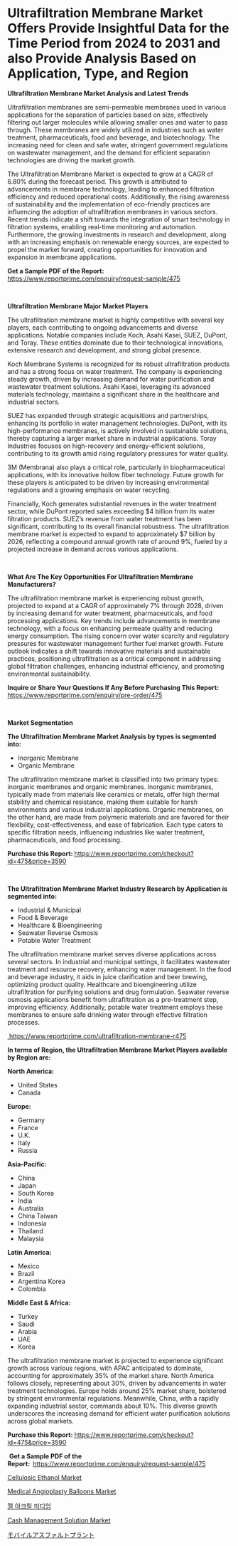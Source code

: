 <p><h1>Ultrafiltration Membrane Market Offers Provide Insightful Data for the Time Period from 2024 to 2031 and also Provide Analysis Based on Application, Type, and Region</h1></p><p><strong>Ultrafiltration Membrane Market Analysis and Latest Trends</strong></p>
<p><p>Ultrafiltration membranes are semi-permeable membranes used in various applications for the separation of particles based on size, effectively filtering out larger molecules while allowing smaller ones and water to pass through. These membranes are widely utilized in industries such as water treatment, pharmaceuticals, food and beverage, and biotechnology. The increasing need for clean and safe water, stringent government regulations on wastewater management, and the demand for efficient separation technologies are driving the market growth.</p><p>The Ultrafiltration Membrane Market is expected to grow at a CAGR of 6.80% during the forecast period. This growth is attributed to advancements in membrane technology, leading to enhanced filtration efficiency and reduced operational costs. Additionally, the rising awareness of sustainability and the implementation of eco-friendly practices are influencing the adoption of ultrafiltration membranes in various sectors. Recent trends indicate a shift towards the integration of smart technology in filtration systems, enabling real-time monitoring and automation. Furthermore, the growing investments in research and development, along with an increasing emphasis on renewable energy sources, are expected to propel the market forward, creating opportunities for innovation and expansion in membrane applications.</p></p>
<p><strong>Get a Sample PDF of the Report:&nbsp;</strong> <a href="https://www.reportprime.com/enquiry/request-sample/475">https://www.reportprime.com/enquiry/request-sample/475</a></p>
<p>&nbsp;</p>
<p><strong>Ultrafiltration Membrane Major Market Players</strong></p>
<p><p>The ultrafiltration membrane market is highly competitive with several key players, each contributing to ongoing advancements and diverse applications. Notable companies include Koch, Asahi Kasei, SUEZ, DuPont, and Toray. These entities dominate due to their technological innovations, extensive research and development, and strong global presence.</p><p>Koch Membrane Systems is recognized for its robust ultrafiltration products and has a strong focus on water treatment. The company is experiencing steady growth, driven by increasing demand for water purification and wastewater treatment solutions. Asahi Kasei, leveraging its advanced materials technology, maintains a significant share in the healthcare and industrial sectors.</p><p>SUEZ has expanded through strategic acquisitions and partnerships, enhancing its portfolio in water management technologies. DuPont, with its high-performance membranes, is actively involved in sustainable solutions, thereby capturing a larger market share in industrial applications. Toray Industries focuses on high-recovery and energy-efficient solutions, contributing to its growth amid rising regulatory pressures for water quality.</p><p>3M (Membrana) also plays a critical role, particularly in biopharmaceutical applications, with its innovative hollow fiber technology. Future growth for these players is anticipated to be driven by increasing environmental regulations and a growing emphasis on water recycling.</p><p>Financially, Koch generates substantial revenues in the water treatment sector, while DuPont reported sales exceeding $4 billion from its water filtration products. SUEZ’s revenue from water treatment has been significant, contributing to its overall financial robustness. The ultrafiltration membrane market is expected to expand to approximately $7 billion by 2026, reflecting a compound annual growth rate of around 9%, fueled by a projected increase in demand across various applications.</p></p>
<p>&nbsp;</p>
<p><strong>What Are The Key Opportunities For Ultrafiltration Membrane Manufacturers?</strong></p>
<p><p>The ultrafiltration membrane market is experiencing robust growth, projected to expand at a CAGR of approximately 7% through 2028, driven by increasing demand for water treatment, pharmaceuticals, and food processing applications. Key trends include advancements in membrane technology, with a focus on enhancing permeate quality and reducing energy consumption. The rising concern over water scarcity and regulatory pressures for wastewater management further fuel market growth. Future outlook indicates a shift towards innovative materials and sustainable practices, positioning ultrafiltration as a critical component in addressing global filtration challenges, enhancing industrial efficiency, and promoting environmental sustainability.</p></p>
<p><strong>Inquire or Share Your Questions If Any Before Purchasing This Report:</strong> <a href="https://www.reportprime.com/enquiry/pre-order/475">https://www.reportprime.com/enquiry/pre-order/475</a></p>
<p>&nbsp;</p>
<p><strong>Market Segmentation</strong></p>
<p><strong>The Ultrafiltration Membrane Market Analysis by types is segmented into:</strong></p>
<p><ul><li>Inorganic Membrane</li><li>Organic Membrane</li></ul></p>
<p><p>The ultrafiltration membrane market is classified into two primary types: inorganic membranes and organic membranes. Inorganic membranes, typically made from materials like ceramics or metals, offer high thermal stability and chemical resistance, making them suitable for harsh environments and various industrial applications. Organic membranes, on the other hand, are made from polymeric materials and are favored for their flexibility, cost-effectiveness, and ease of fabrication. Each type caters to specific filtration needs, influencing industries like water treatment, pharmaceuticals, and food processing.</p></p>
<p><strong>Purchase this Report:&nbsp;</strong><a href="https://www.reportprime.com/checkout?id=475&price=3590">https://www.reportprime.com/checkout?id=475&price=3590</a></p>
<p>&nbsp;</p>
<p><strong>The Ultrafiltration Membrane Market Industry Research by Application is segmented into:</strong></p>
<p><ul><li>Industrial & Municipal</li><li>Food & Beverage</li><li>Healthcare & Bioengineering</li><li>Seawater Reverse Osmosis</li><li>Potable Water Treatment</li></ul></p>
<p><p>The ultrafiltration membrane market serves diverse applications across several sectors. In industrial and municipal settings, it facilitates wastewater treatment and resource recovery, enhancing water management. In the food and beverage industry, it aids in juice clarification and beer brewing, optimizing product quality. Healthcare and bioengineering utilize ultrafiltration for purifying solutions and drug formulation. Seawater reverse osmosis applications benefit from ultrafiltration as a pre-treatment step, improving efficiency. Additionally, potable water treatment employs these membranes to ensure safe drinking water through effective filtration processes.</p></p>
<p><a href="https://www.reportprime.com/ultrafiltration-membrane-r475">&nbsp;https://www.reportprime.com/ultrafiltration-membrane-r475</a></p>
<p><strong>In terms of Region, the Ultrafiltration Membrane Market Players available by Region are:</strong></p>
<p>
    <p> <strong> North America: </strong>
        <ul>
            <li>United States</li>
            <li>Canada</li>
        </ul>
        </p> 
    <p> <strong> Europe: </strong>
        <ul>
            <li>Germany</li>
            <li>France</li>
            <li>U.K.</li>
            <li>Italy</li>
            <li>Russia</li>
        </ul>
        </p> 
    <p> <strong> Asia-Pacific: </strong>
        <ul>
            <li>China</li>
            <li>Japan</li>
            <li>South Korea</li>
            <li>India</li>
            <li>Australia</li>
            <li>China Taiwan</li>
            <li>Indonesia</li>
            <li>Thailand</li>
            <li>Malaysia</li>
        </ul>
        </p> 
    <p> <strong> Latin America: </strong>
        <ul>
            <li>Mexico</li>
            <li>Brazil</li>
            <li>Argentina Korea</li>
            <li>Colombia</li>
        </ul>
        </p> 
    <p> <strong> Middle East & Africa: </strong>
        <ul>
            <li>Turkey</li>
            <li>Saudi</li>
            <li>Arabia</li>
            <li>UAE</li>
            <li>Korea</li>
        </ul>
    </p>
    </p>
<p><p>The ultrafiltration membrane market is projected to experience significant growth across various regions, with APAC anticipated to dominate, accounting for approximately 35% of the market share. North America follows closely, representing about 30%, driven by advancements in water treatment technologies. Europe holds around 25% market share, bolstered by stringent environmental regulations. Meanwhile, China, with a rapidly expanding industrial sector, commands about 10%. This diverse growth underscores the increasing demand for efficient water purification solutions across global markets.</p></p>
<p><strong>Purchase this Report: </strong><a href="https://www.reportprime.com/checkout?id=475&price=3590">https://www.reportprime.com/checkout?id=475&price=3590</a></p>
<p>&nbsp;<strong>Get a Sample PDF of the Report:&nbsp;&nbsp;</strong><a href="https://www.reportprime.com/enquiry/request-sample/475">https://www.reportprime.com/enquiry/request-sample/475</a></p>
<p><strong></strong></p>
<p><p><a href="https://github.com/rahu1506/Market-Research-Report-List-5/blob/main/cellulosic-ethanol-market.md">Cellulosic Ethanol Market</a></p><p><a href="https://issuu.com/reportprime-2/docs/medical-angioplasty-balloons-market_cce85b9a48f13a">Medical Angioplasty Balloons Market</a></p><p><a href="https://medium.com/@biancamacdonald87/%EC%8B%9C%EC%9E%A5-%EC%A0%84%EB%A7%9D-%EB%B3%80%ED%99%94-%EA%B8%80%EB%A1%9C%EB%B2%8C-%EC%A0%A4-%EC%95%84%ED%81%AC%EB%A6%B4-%EB%AF%B8%EB%94%94%EC%97%84-%EC%8B%9C%EC%9E%A5-%EB%8F%99%ED%96%A5-%EB%B0%8F-%EB%AF%B8%EB%9E%98-%ED%8A%B8%EB%A0%8C%EB%93%9C-2024-2031-71340190f51a">젤 아크릴 미디엄</a></p><p><a href="https://medium.com/@graceturner587/cash-management-solution-market-global-market-insights-and-regional-analysis-2024-2031-be59fd7d34f7">Cash Management Solution Market</a></p><p><a href="https://medium.com/@shuvohaque77/%E3%83%A2%E3%83%90%E3%82%A4%E3%83%AB%E3%82%A2%E3%82%B9%E3%83%95%E3%82%A1%E3%83%AB%E3%83%88%E3%83%97%E3%83%A9%E3%83%B3%E3%83%88%E5%B8%82%E5%A0%B4%E3%81%AE%E5%8B%95%E5%90%91%E3%81%A8%E5%88%86%E6%9E%90-%E5%B0%86%E6%9D%A5%E3%81%AE%E6%88%90%E9%95%B7%E3%81%AE%E3%81%9F%E3%82%81%E3%81%AE%E6%A9%9F%E4%BC%9A%E3%81%A8%E8%AA%B2%E9%A1%8C-2024-2031-fe498baba8c7">モバイルアスファルトプラント</a></p></p>